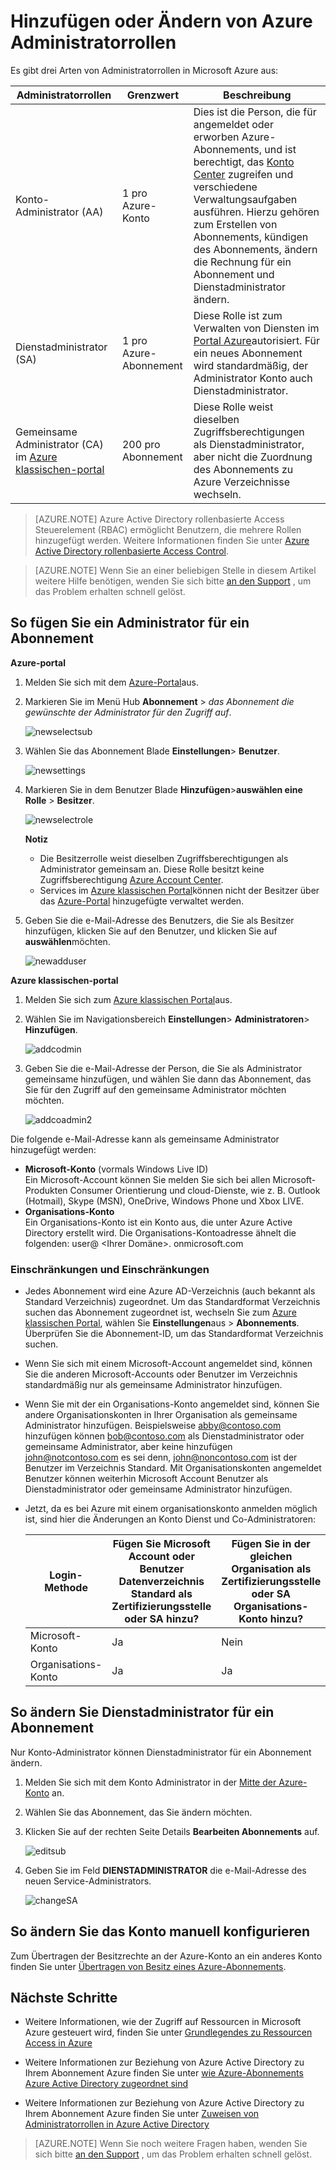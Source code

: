 <properties
    pageTitle="Hinzufügen oder Ändern von Azure Administratorrollen | Microsoft Azure"
    description="Beschreibt, wie Sie hinzufügen oder Ändern von Azure gemeinsame Administrator, Dienstadministratoren und Konto manuell konfigurieren"
    services=""
    documentationCenter=""
    authors="genlin"
    manager="mbaldwin"
    editor=""
    tags="billing"/>

<tags
    ms.service="billing"
    ms.workload="na"
    ms.tgt_pltfrm="na"
    ms.devlang="na"
    ms.topic="article"
    ms.date="08/17/2016"
    ms.author="genli"/>

# <a name="how-to-add-or-change-azure-administrator-roles"></a>Hinzufügen oder Ändern von Azure Administratorrollen

Es gibt drei Arten von Administratorrollen in Microsoft Azure aus:

| Administratorrollen   | Grenzwert  | Beschreibung
| ------------- | ------------- |---------------|
|Konto-Administrator (AA)  | 1 pro Azure-Konto  |Dies ist die Person, die für angemeldet oder erworben Azure-Abonnements, und ist berechtigt, das [Konto Center](https://account.windowsazure.com/Home/Index) zugreifen und verschiedene Verwaltungsaufgaben ausführen. Hierzu gehören zum Erstellen von Abonnements, kündigen des Abonnements, ändern die Rechnung für ein Abonnement und Dienstadministrator ändern.
| Dienstadministrator (SA) | 1 pro Azure-Abonnement  |Diese Rolle ist zum Verwalten von Diensten im [Portal Azure](https://portal.azure.com)autorisiert. Für ein neues Abonnement wird standardmäßig, der Administrator Konto auch Dienstadministrator.|
|Gemeinsame Administrator (CA) im [Azure klassischen-portal](https://manage.windowsazure.com)|200 pro Abonnement| Diese Rolle weist dieselben Zugriffsberechtigungen als Dienstadministrator, aber nicht die Zuordnung des Abonnements zu Azure Verzeichnisse wechseln. |

> [AZURE.NOTE] Azure Active Directory rollenbasierte Access Steuerelement (RBAC) ermöglicht Benutzern, die mehrere Rollen hinzugefügt werden. Weitere Informationen finden Sie unter [Azure Active Directory rollenbasierte Access Control](./active-directory/role-based-access-control-configure.md).

> [AZURE.NOTE] Wenn Sie an einer beliebigen Stelle in diesem Artikel weitere Hilfe benötigen, wenden Sie sich bitte [an den Support](https://portal.azure.com/?#blade/Microsoft_Azure_Support/HelpAndSupportBlade) , um das Problem erhalten schnell gelöst.

## <a name="how-to-add-an-admin-for-a-subscription"></a>So fügen Sie ein Administrator für ein Abonnement

**Azure-portal**

1. Melden Sie sich mit dem [Azure-Portal](https://portal.azure.com)aus.

2. Markieren Sie im Menü Hub **Abonnement** > *das Abonnement die gewünschte der Administrator für den Zugriff auf*.

    ![newselectsub](./media/billing-add-change-azure-subscription-administrator/newselectsub.png)

3. Wählen Sie das Abonnement Blade **Einstellungen**> **Benutzer**.

    ![newsettings](./media/billing-add-change-azure-subscription-administrator/newsettings.png)
4. Markieren Sie in dem Benutzer Blade **Hinzufügen**>**auswählen eine Rolle** > **Besitzer**.

    ![newselectrole](./media/billing-add-change-azure-subscription-administrator/newselectrole.png)

    **Notiz**
    - Die Besitzerrolle weist dieselben Zugriffsberechtigungen als Administrator gemeinsam an. Diese Rolle besitzt keine Zugriffsberechtigung [Azure Account Center](https://account.windowsazure.com/subscriptions).
    - Services im [Azure klassischen Portal](https://manage.windowsazure.com)können nicht der Besitzer über das [Azure-Portal](https://portal.azure.com) hinzugefügte verwaltet werden.  

5. Geben Sie die e-Mail-Adresse des Benutzers, die Sie als Besitzer hinzufügen, klicken Sie auf den Benutzer, und klicken Sie auf **auswählen**möchten.

    ![newadduser](./media/billing-add-change-azure-subscription-administrator/newadduser.png)

**Azure klassischen-portal**

1. Melden Sie sich zum [Azure klassischen Portal](https://manage.windowsazure.com/)aus.

2. Wählen Sie im Navigationsbereich **Einstellungen**> **Administratoren**> **Hinzufügen**. </br>

    ![addcodmin](./media/billing-add-change-azure-subscription-administrator/addcoadmin.png)

3. Geben Sie die e-Mail-Adresse der Person, die Sie als Administrator gemeinsame hinzufügen, und wählen Sie dann das Abonnement, das Sie für den Zugriff auf den gemeinsame Administrator möchten möchten.</br>

    ![addcoadmin2](./media/billing-add-change-azure-subscription-administrator/addcoadmin2.png)</br>

Die folgende e-Mail-Adresse kann als gemeinsame Administrator hinzugefügt werden:

* **Microsoft-Konto** (vormals Windows Live ID) </br>
 Ein Microsoft-Account können Sie melden Sie sich bei allen Microsoft-Produkten Consumer Orientierung und cloud-Dienste, wie z. B. Outlook (Hotmail), Skype (MSN), OneDrive, Windows Phone und Xbox LIVE.
* **Organisations-Konto**</br>
 Ein Organisations-Konto ist ein Konto aus, die unter Azure Active Directory erstellt wird. Die Organisations-Kontoadresse ähnelt die folgenden: user@ &lt;Ihrer Domäne&gt;. onmicrosoft.com

### <a name="limitations-and-restrictions"></a>Einschränkungen und Einschränkungen

 * Jedes Abonnement wird eine Azure AD-Verzeichnis (auch bekannt als Standard Verzeichnis) zugeordnet. Um das Standardformat Verzeichnis suchen das Abonnement zugeordnet ist, wechseln Sie zum [Azure klassischen Portal](https://manage.windowsazure.com/), wählen Sie **Einstellungen**aus > **Abonnements**. Überprüfen Sie die Abonnement-ID, um das Standardformat Verzeichnis suchen.

 * Wenn Sie sich mit einem Microsoft-Account angemeldet sind, können Sie die anderen Microsoft-Accounts oder Benutzer im Verzeichnis standardmäßig nur als gemeinsame Administrator hinzufügen.

 * Wenn Sie mit der ein Organisations-Konto angemeldet sind, können Sie andere Organisationskonten in Ihrer Organisation als gemeinsame Administrator hinzufügen. Beispielsweise abby@contoso.com hinzufügen können bob@contoso.com als Dienstadministrator oder gemeinsame Administrator, aber keine hinzufügen john@notcontoso.com es sei denn, john@noncontoso.com ist der Benutzer im Verzeichnis Standard. Mit Organisationskonten angemeldet Benutzer können weiterhin Microsoft Account Benutzer als Dienstadministrator oder gemeinsame Administrator hinzufügen.

 * Jetzt, da es bei Azure mit einem organisationskonto anmelden möglich ist, sind hier die Änderungen an Konto Dienst und Co-Administratoren:

    Login-Methode| Fügen Sie Microsoft Account oder Benutzer Datenverzeichnis Standard als Zertifizierungsstelle oder SA hinzu?  |Fügen Sie in der gleichen Organisation als Zertifizierungsstelle oder SA Organisations-Konto hinzu? |Anderen Organisation als Zertifizierungsstelle oder SA hinzufügen Organisations-Konto?
    ------------- | ------------- |---------------|---------------
    Microsoft-Konto |Ja|Nein|Nein
    Organisations-Konto|Ja|Ja|Nein

## <a name="how-to-change-service-administrator-for-a-subscription"></a>So ändern Sie Dienstadministrator für ein Abonnement

Nur Konto-Administrator können Dienstadministrator für ein Abonnement ändern.

1. Melden Sie sich mit dem Konto Administrator in der [Mitte der Azure-Konto](https://account.windowsazure.com/subscriptions) an.

2. Wählen Sie das Abonnement, das Sie ändern möchten.

3. Klicken Sie auf der rechten Seite Details **Bearbeiten Abonnements** auf. </br>

    ![editsub](./media/billing-add-change-azure-subscription-administrator/editsub.png)

4. Geben Sie im Feld **DIENSTADMINISTRATOR** die e-Mail-Adresse des neuen Service-Administrators. </br>

    ![changeSA](./media/billing-add-change-azure-subscription-administrator/changeSA.png)

## <a name="how-to-change-the-account-administrator"></a>So ändern Sie das Konto manuell konfigurieren

Zum Übertragen der Besitzrechte an der Azure-Konto an ein anderes Konto finden Sie unter [Übertragen von Besitz eines Azure-Abonnements](billing-subscription-transfer.md).

## <a name="next-steps"></a>Nächste Schritte

* Weitere Informationen, wie der Zugriff auf Ressourcen in Microsoft Azure gesteuert wird, finden Sie unter [Grundlegendes zu Ressourcen Access in Azure](./active-directory/active-directory-understanding-resource-access.md)

* Weitere Informationen zur Beziehung von Azure Active Directory zu Ihrem Abonnement Azure finden Sie unter [wie Azure-Abonnements Azure Active Directory zugeordnet sind](./active-directory/active-directory-how-subscriptions-associated-directory.md)

* Weitere Informationen zur Beziehung von Azure Active Directory zu Ihrem Abonnement Azure finden Sie unter [Zuweisen von Administratorrollen in Azure Active Directory](./active-directory/active-directory-assign-admin-roles.md)

> [AZURE.NOTE] Wenn Sie noch weitere Fragen haben, wenden Sie sich bitte [an den Support](https://portal.azure.com/?#blade/Microsoft_Azure_Support/HelpAndSupportBlade) , um das Problem erhalten schnell gelöst.
